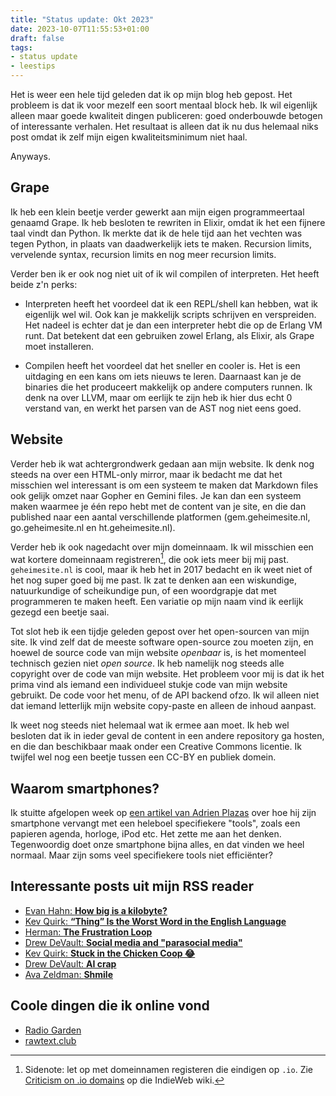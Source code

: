 ```yaml
---
title: "Status update: Okt 2023"
date: 2023-10-07T11:55:53+01:00
draft: false
tags: 
- status update
- leestips
---
```


Het is weer een hele tijd geleden dat ik op mijn blog heb gepost. Het probleem is dat ik voor mezelf een soort mentaal block heb. Ik wil eigenlijk alleen maar goede kwaliteit dingen publiceren: goed onderbouwde betogen of interessante verhalen. Het resultaat is alleen dat ik nu dus helemaal niks post omdat ik zelf mijn eigen kwaliteitsminimum niet haal.

Anyways.

## Grape

Ik heb een klein beetje verder gewerkt aan mijn eigen programmeertaal genaamd Grape. Ik heb besloten te rewriten in Elixir, omdat ik het een fijnere taal vindt dan Python. Ik merkte dat ik de hele tijd aan het vechten was tegen Python, in plaats van daadwerkelijk iets te maken. Recursion limits, vervelende syntax, recursion limits en nog meer recursion limits.

Verder ben ik er ook nog niet uit of ik wil compilen of interpreten. Het heeft beide z'n perks:

- Interpreten heeft het voordeel dat ik een REPL/shell kan hebben, wat ik eigenlijk wel wil. Ook kan je makkelijk scripts schrijven en verspreiden. Het nadeel is echter dat je dan een interpreter hebt die op de Erlang VM runt. Dat betekent dat een gebruiken zowel Erlang, als Elixir, als Grape moet installeren.

- Compilen heeft het voordeel dat het sneller en cooler is. Het is een uitdaging en een kans om iets nieuws te leren. Daarnaast kan je de binaries die het produceert makkelijk op andere computers runnen. Ik denk na over LLVM, maar om eerlijk te zijn heb ik hier dus echt 0 verstand van, en werkt het parsen van de AST nog niet eens goed.

## Website

Verder heb ik wat achtergrondwerk gedaan aan mijn website. Ik denk nog steeds na over een HTML-only mirror, maar ik bedacht me dat het misschien wel interessant is om een systeem te maken dat Markdown files ook gelijk omzet naar Gopher en Gemini files. Je kan dan een systeem maken waarmee je één repo hebt met de content van je site, en die dan published naar een aantal verschillende platformen (gem.geheimesite.nl, go.geheimesite.nl en ht.geheimesite.nl).

Verder heb ik ook nagedacht over mijn domeinnaam. Ik wil misschien een wat kortere domeinnaam registreren[^1], die ook iets meer bij mij past. `geheimesite.nl` is cool, maar ik heb het in 2017 bedacht en ik weet niet of het nog super goed bij me past. Ik zat te denken aan een wiskundige, natuurkundige of scheikundige pun, of een woordgrapje dat met programmeren te maken heeft. Een variatie op mijn naam vind ik eerlijk gezegd een beetje saai.

Tot slot heb ik een tijdje geleden gepost over het open-sourcen van mijn site. Ik vind zelf dat de meeste software open-source zou moeten zijn, en hoewel de source code van mijn website _openbaar_ is, is het momenteel technisch gezien niet _open source_. Ik heb namelijk nog steeds alle copyright over de code van mijn website. Het probleem voor mij is dat ik het prima vind als iemand een individueel stukje code van mijn website gebruikt. De code voor het menu, of de API backend ofzo. Ik wil alleen niet dat iemand letterlijk mijn website copy-paste en alleen de inhoud aanpast.

Ik weet nog steeds niet helemaal wat ik ermee aan moet. Ik heb wel besloten dat ik in ieder geval de content in een andere repository ga hosten, en die dan beschikbaar maak onder een Creative Commons licentie. Ik twijfel wel nog een beetje tussen een CC-BY en publiek domein.

## Waarom smartphones?

Ik stuitte afgelopen week op [een artikel van Adrien Plazas](https://adrienplazas.com/blog/2023/08/26/one-device-to-do-it-all.html) over hoe hij zijn smartphone vervangt met een heleboel specifiekere "tools", zoals een papieren agenda, horloge, iPod etc. Het zette me aan het denken. Tegenwoordig doet onze smartphone bijna alles, en dat vinden we heel normaal. Maar zijn soms veel specifiekere tools niet efficiënter?

## Interessante posts uit mijn RSS reader

- [Evan Hahn: **How big is a kilobyte?**](https://evanhahn.com/how-big-is-a-kilobyte/)
- [Kev Quirk: **“Thing” Is the Worst Word in the English Language**](https://kevquirk.com/thing-is-the-worst-word-in-the-english-language)
- [Herman: **The Frustration Loop**](https://herman.bearblog.dev/the-frustration-loop/)
- [Drew DeVault: **Social media and "parasocial media"**](https://drewdevault.com/2023/06/30/Social-and-parasocial-media.html)
- [Kev Quirk: **Stuck in the Chicken Coop 😂**](https://kevquirk.com/stuck-in-the-chicken-coop)
- [Drew DeVault: **AI crap**](https://drewdevault.com/2023/08/29/2023-08-29-AI-crap.html)
- [Ava Zeldman: **Shmile**](https://avazeldman.com/2023/08/31/shmile/)

## Coole dingen die ik online vond

- [Radio Garden](https://radio.garden)
- [rawtext.club](https://rawtext.club)

[^1]: Sidenote: let op met domeinnamen registeren die eindigen op `.io`. Zie [Criticism on .io domains](https://indieweb.org/ccTLD#io_Criticism) op die IndieWeb wiki.

